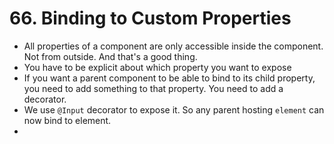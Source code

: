 # 66. Binding to Custom Properties
- All properties of a component are only accessible inside the component. Not from outside. And that's a good thing.
- You have to be explicit about which property you want to expose
- If you want a parent component to be able to bind to its child property, you need to add something to that property. You need to add a decorator. 
- We use `@Input` decorator to expose it. So any parent hosting `element` can now bind to element.
- 